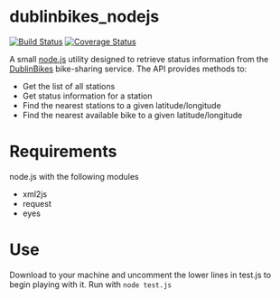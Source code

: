 dublinbikes_nodejs
=

[![Build Status](https://travis-ci.org/skhg/dublinbikes_nodejs.svg?branch=master)](https://travis-ci.org/skhg/dublinbikes_nodejs) [![Coverage Status](https://coveralls.io/repos/github/skhg/dublinbikes_nodejs/badge.svg)](https://coveralls.io/github/skhg/dublinbikes_nodejs)

A small [node.js](https://nodejs.org/en/) utility designed to retrieve status information from the [DublinBikes](http://www.dublinbikes.ie/) bike-sharing service. The API provides methods to:
* Get the list of all stations
* Get status information for a station
* Find the nearest stations to a given latitude/longitude
* Find the nearest available bike to a given latitude/longitude

Requirements
==
node.js with the following modules
* xml2js
* request
* eyes

Use
==
Download to your machine and uncomment the lower lines in test.js to begin playing with it. Run with `node test.js`
